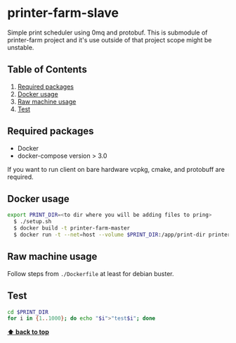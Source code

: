 # printer-farm-slave

Simple print scheduler using 0mq and protobuf.
This is submodule of printer-farm project and it's use outside of that project scope might be unstable.

## Table of Contents

  1. [Required packages](#required-packages)
  2. [Docker usage](#docker-usage)
  3. [Raw machine usage](#raw-machine-usage)
  4. [Test](#test)


## Required packages
  - Docker 
  - docker-compose version > 3.0
  
  If you want to run client on bare hardware vcpkg, cmake, and protobuff are required.
  
## Docker usage
```sh
export PRINT_DIR=<to dir where you will be adding files to pring>
  $ ./setup.sh
  $ docker build -t printer-farm-master
  $ docker run -t --net=host --volume $PRINT_DIR:/app/print-dir printer-farm-slave-raw
```
## Raw machine usage
Follow steps from `./Dockerfile` at least for debian buster.

## Test
```sh
cd $PRINT_DIR
for i in {1..1000}; do echo "$i">"test$i"; done
```

**[⬆ back to top](#table-of-contents)**
